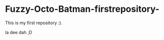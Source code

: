 Fuzzy-Octo-Batman-firstrepository-
==================================

This is my first repository :).

la dee dah ;D
